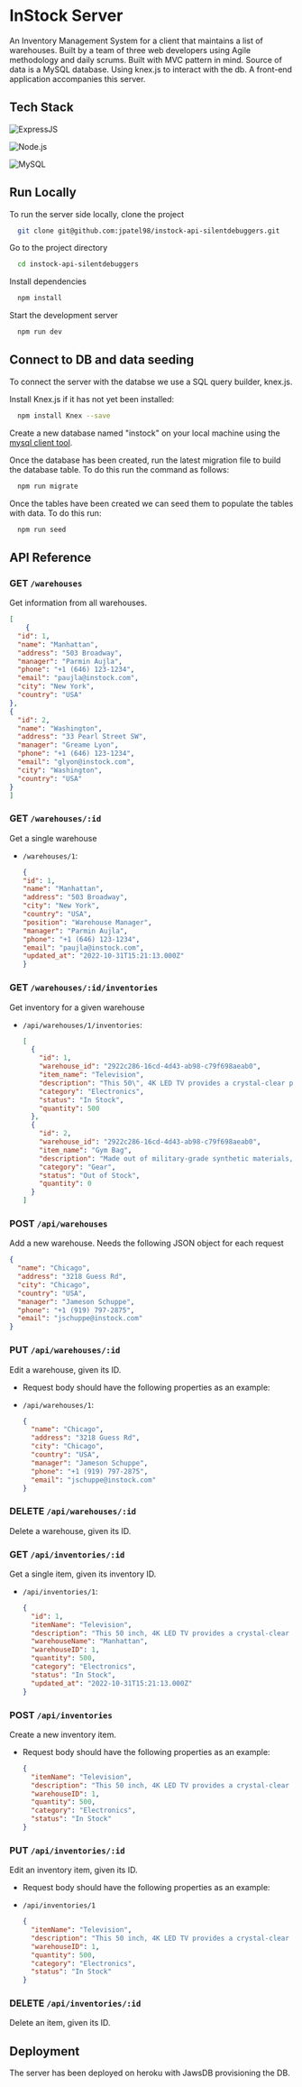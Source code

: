 # InStock Server

An Inventory Management System for a client that maintains a list of warehouses. Built by a team of three web developers using Agile methodology and daily scrums.
Built with MVC pattern in mind. Source of data is a MySQL database. Using knex.js to interact with the db. 
A front-end application accompanies this server.

## Tech Stack

![ExpressJS](https://img.shields.io/badge/Express.js-404D59?style=for-the-badge)

![Node.js](https://img.shields.io/badge/Node.js-43853D?style=for-the-badge&logo=node.js&logoColor=white)

![MySQL](https://img.shields.io/badge/MySQL-005C84?style=for-the-badge&logo=mysql&logoColor=white)
## Run Locally

To run the server side locally, clone the project

```bash
  git clone git@github.com:jpatel98/instock-api-silentdebuggers.git
```

Go to the project directory

```bash
  cd instock-api-silentdebuggers
```

Install dependencies

```bash
  npm install
```

Start the development server

```bash
  npm run dev
```

## Connect to DB and data seeding

To connect the server with the databse we use a SQL query builder, knex.js. 

Install Knex.js if it has not yet been installed:

```bash
  npm install Knex --save
```

Create a new database named "instock" on your local machine using the [mysql client tool](https://www.mysqltutorial.org/mysql-create-database/).

Once the database has been created, run the latest migration file to build the database table. To do this run the command as follows:

```bash
  npm run migrate
```

Once the tables have been created we can seed them to populate the tables with data. To do this run:

```bash
  npm run seed
```
## API Reference


### GET `/warehouses`

Get information from all warehouses.

  ```json
  [
      {
    "id": 1,
    "name": "Manhattan",
    "address": "503 Broadway",
    "manager": "Parmin Aujla",
    "phone": "+1 (646) 123-1234",
    "email": "paujla@instock.com",
    "city": "New York",
    "country": "USA"
  },
  {
    "id": 2,
    "name": "Washington",
    "address": "33 Pearl Street SW",
    "manager": "Greame Lyon",
    "phone": "+1 (646) 123-1234",
    "email": "glyon@instock.com",
    "city": "Washington",
    "country": "USA"
  }
  ]
  ```

### GET `/warehouses/:id`

Get a single warehouse

- `/warehouses/1`:

  ```json
  {
  "id": 1,
  "name": "Manhattan",
  "address": "503 Broadway",
  "city": "New York",
  "country": "USA",
  "position": "Warehouse Manager",
  "manager": "Parmin Aujla",
  "phone": "+1 (646) 123-1234",
  "email": "paujla@instock.com",
  "updated_at": "2022-10-31T15:21:13.000Z"
  }
  ```

### GET `/warehouses/:id/inventories`

Get inventory for a given warehouse 

- `/api/warehouses/1/inventories`:

  ```json
  [
    {
      "id": 1,
      "warehouse_id": "2922c286-16cd-4d43-ab98-c79f698aeab0",
      "item_name": "Television",
      "description": "This 50\", 4K LED TV provides a crystal-clear picture and vivid colors.",
      "category": "Electronics",
      "status": "In Stock",
      "quantity": 500
    },
    {
      "id": 2,
      "warehouse_id": "2922c286-16cd-4d43-ab98-c79f698aeab0",
      "item_name": "Gym Bag",
      "description": "Made out of military-grade synthetic materials, this gym bag is highly durable, water resistant, and easy to clean.",
      "category": "Gear",
      "status": "Out of Stock",
      "quantity": 0
    }
  ]
  ```

### POST `/api/warehouses`

Add a new warehouse. 
Needs the following JSON object for each request
  ```json
  {
    "name": "Chicago",
    "address": "3218 Guess Rd",
    "city": "Chicago",
    "country": "USA",
    "manager": "Jameson Schuppe",
    "phone": "+1 (919) 797-2875",
    "email": "jschuppe@instock.com"
  }
  ```

### PUT `/api/warehouses/:id`

Edit a warehouse, given its ID.

- Request body should have the following properties as an example:

- `/api/warehouses/1`:

  ```json
  {
    "name": "Chicago",
    "address": "3218 Guess Rd",
    "city": "Chicago",
    "country": "USA",
    "manager": "Jameson Schuppe",
    "phone": "+1 (919) 797-2875",
    "email": "jschuppe@instock.com"
  }
  ```
### DELETE `/api/warehouses/:id`

Delete a warehouse, given its ID. 

### GET `/api/inventories/:id`

Get a single item, given its inventory ID. 

- `/api/inventories/1`:

  ```json
  {
    "id": 1,
    "itemName": "Television",
    "description": "This 50 inch, 4K LED TV provides a crystal-clear picture and vivid colors.",
    "warehouseName": "Manhattan",
    "warehouseID": 1,
    "quantity": 500,
    "category": "Electronics",
    "status": "In Stock",
    "updated_at": "2022-10-31T15:21:13.000Z"
  }
  ```

### POST `/api/inventories`

Create a new inventory item.

- Request body should have the following properties as an example:
  ```json
  {
    "itemName": "Television",
    "description": "This 50 inch, 4K LED TV provides a crystal-clear picture and vivid colors.",
    "warehouseID": 1,
    "quantity": 500,
    "category": "Electronics",
    "status": "In Stock"
  }
  ```

### PUT `/api/inventories/:id`

Edit an inventory item, given its ID.

- Request body should have the following properties as an example:

- `/api/inventories/1`

  ```json
  {
    "itemName": "Television",
    "description": "This 50 inch, 4K LED TV provides a crystal-clear picture and vivid colors.",
    "warehouseID": 1,
    "quantity": 500,
    "category": "Electronics",
    "status": "In Stock"
  }
  ```
### DELETE `/api/inventories/:id`

Delete an item, given its ID.



## Deployment

The server has been deployed on heroku with JawsDB provisioning the DB.